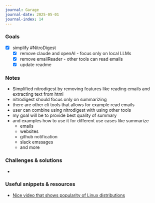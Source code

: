 ```yaml
---
journal: Garage
journal-date: 2025-05-01
journal-index: 14
---
```

### Goals

- [x] simplify #NitroDigest
	- [x] remove claude and openAI - focus only on local LLMs
	- [x] remove emailReader - other tools can read emails
	- [x] update readme

### Notes

- Simplified nitrodigest by removing features like reading emails and extracting text from html
- nitrodigest should focus only on summarizing
- there are other cli tools that allows for example read emails
- user can combine using nitrodigest with using other tools
- my goal will be to provide best quality of summary
- and examples how to use it for different use cases like summarize
	- emails
	- websites
	- github notification
	- slack emssages
	- and more

### Challenges & solutions

-

### Useful snippets & resources

- [Nice video that shows popularity of Linux distributions](https://youtu.be/zYVCcKvuO5I?si=irs-J-bBYlyCqr-W)
